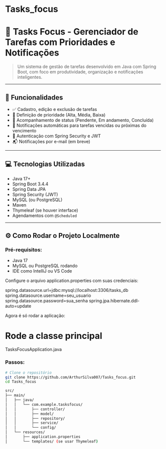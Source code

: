 # Tasks_focus

# 📝 Tasks Focus - Gerenciador de Tarefas com Prioridades e Notificações

> Um sistema de gestão de tarefas desenvolvido em Java com Spring Boot, com foco em produtividade, organização e notificações inteligentes.

---

## 🚀 Funcionalidades

- ✅ Cadastro, edição e exclusão de tarefas
- 🎯 Definição de prioridade (Alta, Média, Baixa)
- 📆 Acompanhamento de status (Pendente, Em andamento, Concluída)
- 🔔 Notificações automáticas para tarefas vencidas ou próximas do vencimento
- 🔐 Autenticação com Spring Security e JWT
- 📬 Notificações por e-mail (em breve)

---

## 💻 Tecnologias Utilizadas

- Java 17+
- Spring Boot 3.4.4
- Spring Data JPA
- Spring Security (JWT)
- MySQL (ou PostgreSQL)
- Maven
- Thymeleaf (se houver interface)
- Agendamentos com `@Scheduled`

---

## ⚙️ Como Rodar o Projeto Localmente

### Pré-requisitos:

- Java 17
- MySQL ou PostgreSQL rodando
- IDE como IntelliJ ou VS Code

Configure o arquivo application.properties com suas credenciais:

  spring.datasource.url=jdbc:mysql://localhost:3306/tasks_db
spring.datasource.username=seu_usuario
spring.datasource.password=sua_senha
spring.jpa.hibernate.ddl-auto=update

Agora é só rodar a aplicação:

# Rode a classe principal
TasksFocusApplication.java


### Passos:

```bash
# Clone o repositório
git clone https://github.com/ArthurSilva007/Tasks_focus.git
cd Tasks_focus

src/
├── main/
│   ├── java/
│   │   └── com.example.tasksfocus/
│   │       ├── controller/
│   │       ├── model/
│   │       ├── repository/
│   │       ├── service/
│   │       └── config/
│   └── resources/
│       ├── application.properties
│       └── templates/ (se usar Thymeleaf)
